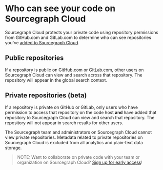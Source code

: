 # Who can see your code on Sourcegraph Cloud

Sourcegraph Cloud protects your private code using repository permissions from GitHub.com and GitLab.com to determine who can see repositories you've [added to Sourcegraph Cloud](../how-to/adding_repositories_to_cloud.md).

## Public repositories
If a repository is public on GitHub.com or GitLab.com, other users on Sourcegraph Cloud can view and search across that repository. The repository will appear in the global search context.

## Private repositories (beta)
If a repository is private on GitHub or GitLab, only users who have permission to access that repository on the code host **and** have added that repository to Sourcegraph Cloud can view and search that repository. The repository will not appear in search results for other users.

The Sourcegraph team and administrators on Sourcegraph Cloud cannot view private repositories. Metadata related to private repositories on Sourcegraph Cloud is excluded from all analytics and plain-text data storage.

> NOTE: Want to collaborate on private code with your team or organization on Sourcegraph Cloud? [Sign up for early access](https://share.hsforms.com/1copeCYh-R8uVYGCpq3s4nw1n7ku)!
